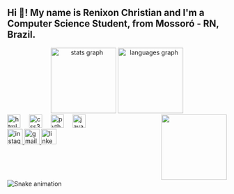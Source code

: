   <!--
Hi, Renixon! This is your updated profile.
-->

<h2 align="left">Hi 👋! My name is Renixon Christian and I'm a Computer Science Student, from Mossoró - RN, Brazil.</h2>

<!-- The graphs below are already configured with your GitHub username (Renixon-Christian) -->

<div align="center">
<img src="https://github-readme-stats.vercel.app/api?username=Renixon-Christian&hide_title=false&hide_rank=false&show_icons=true&include_all_commits=true&count_private=true&disable_animations=false&theme=dracula&locale=en&hide_border=false" height="150" alt="stats graph"  />
<img src="https://github-readme-stats.vercel.app/api/top-langs?username=Renixon-Christian&locale=en&hide_title=false&layout=compact&card_width=320&langs_count=5&theme=dracula&hide_border=false" height="150" alt="languages graph"  />
</div>

<!-- I've replaced the GIF with one more related to computing -->

<img align="right" height="150" src="https://media.giphy.com/media/26tn33aiTi1jkl6H6/giphy.gif"  />

<!-- Your technology list has been updated -->

<div align="left">
<img src="https://cdn.jsdelivr.net/gh/devicons/devicon/icons/html5/html5-original.svg" height="30" alt="html5 logo"  />
<img width="12" />
<img src="https://cdn.jsdelivr.net/gh/devicons/devicon/icons/css3/css3-original.svg" height="30" alt="css3 logo"  />
<img width="12" />
<img src="https://cdn.jsdelivr.net/gh/devicons/devicon/icons/python/python-original.svg" height="30" alt="python logo"  />
<img width="12" />
<img src="https://cdn.jsdelivr.net/gh/devicons/devicon/icons/java/java-original.svg" height="30" alt="java logo"  />
</div>

<!-- Your social media links have been corrected and updated -->

<div align="left">
<a href="https://www.instagram.com/renixon_/">
<img src="https://img.shields.io/static/v1?message=Instagram&logo=instagram&label=&color=E4405F&logoColor=white&labelColor=&style=for-the-badge" height="35" alt="instagram logo"  />
</a>
<a href="mailto:renixoncscm@gmail.com">
<img src="https://img.shields.io/static/v1?message=Gmail&logo=gmail&label=&color=D14836&logoColor=white&labelColor=&style=for-the-badge" height="35" alt="gmail logo"  />
</a>
<a href="https://www.linkedin.com/in/renixon-christian/">
<img src="https://img.shields.io/static/v1?message=LinkedIn&logo=linkedin&label=&color=0077B5&logoColor=white&labelColor=&style=for-the-badge" height="35" alt="linkedin logo"  />
</a>
</div>

<br clear="both">

<img src="https://raw.githubusercontent.com/Renixon-Christian/Renixon-Christian/main/output/snake.svg" alt="Snake animation" />

